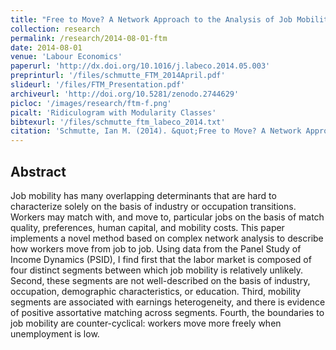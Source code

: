```yaml
---
title: "Free to Move? A Network Approach to the Analysis of Job Mobility"
collection: research
permalink: /research/2014-08-01-ftm
date: 2014-08-01
venue: 'Labour Economics'
paperurl: 'http://dx.doi.org/10.1016/j.labeco.2014.05.003'
preprinturl: '/files/schmutte_FTM_2014April.pdf'
slideurl: '/files/FTM_Presentation.pdf'
archiveurl: 'http://doi.org/10.5281/zenodo.2744629'
picloc: '/images/research/ftm-f.png'
picalt: 'Ridiculogram with Modularity Classes'
bibtexurl: '/files/schmutte_ftm_labeco_2014.txt'
citation: 'Schmutte, Ian M. (2014). &quot;Free to Move? A Network Approach to the Analysis of Job Mobility.&quot; <i>Labour Economics</i>. vol.29 pp.49--61.'
---
```




## Abstract

Job mobility has many overlapping determinants that are hard to characterize solely on the basis of industry or occupation transitions. Workers may match with, and move to, particular jobs on the basis of match quality, preferences, human capital, and mobility costs. This paper implements a novel method based on complex network analysis to describe how workers move from job to job. Using data from the Panel Study of Income Dynamics (PSID), I find first that the labor market is composed of four distinct segments between which job mobility is relatively unlikely. Second, these segments are not well-described on the basis of industry, occupation, demographic characteristics, or education. Third, mobility segments are associated with earnings heterogeneity, and there is evidence of positive assortative matching across segments. Fourth, the boundaries to job mobility are counter-cyclical: workers move more freely when unemployment is low.
